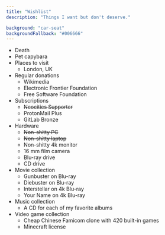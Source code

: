 ```yaml
---
title: "Wishlist"
description: "Things I want but don't deserve."

background: "car-seat"
backgroundFallback: "#006666"
---
```


* Death
* Pet capybara
* Places to visit
	* London, UK
* Regular donations
	* Wikimedia
	* Electronic Frontier Foundation
	* Free Software Foundation
* Subscriptions
	* ~~Neocities Supporter~~
	* ProtonMail Plus
	* GitLab Bronze
* Hardware
	* ~~Non-shitty PC~~
	* ~~Non-shitty laptop~~
	* Non-shitty 4k monitor
	* 16 mm film camera
	* Blu-ray drive
	* CD drive
* Movie collection
	* Gunbuster on Blu-ray
	* Diebuster on Blu-ray
	* Interstellar on 4k Blu-ray
	* Your Name on 4k Blu-ray
* Music collection
	* A CD for each of my favorite albums
* Video game collection
	* Cheap Chinese Famicom clone with 420 built-in games
	* Minecraft license

